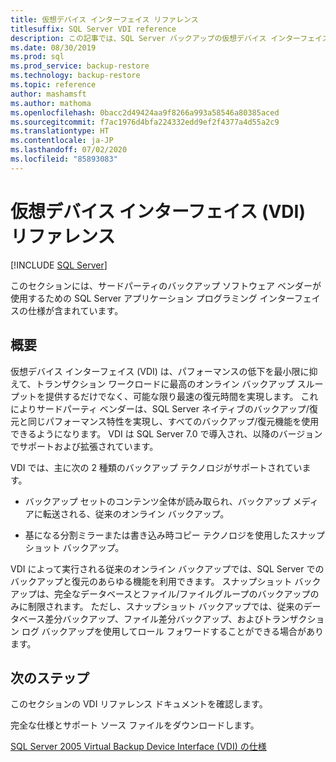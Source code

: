 ```yaml
---
title: 仮想デバイス インターフェイス リファレンス
titlesuffix: SQL Server VDI reference
description: この記事では、SQL Server バックアップの仮想デバイス インターフェイス リファレンスの概要について説明します。
ms.date: 08/30/2019
ms.prod: sql
ms.prod_service: backup-restore
ms.technology: backup-restore
ms.topic: reference
author: mashamsft
ms.author: mathoma
ms.openlocfilehash: 0bacc2d49424aa9f8266a993a58546a80385aced
ms.sourcegitcommit: f7ac1976d4bfa224332edd9ef2f4377a4d55a2c9
ms.translationtype: HT
ms.contentlocale: ja-JP
ms.lasthandoff: 07/02/2020
ms.locfileid: "85893083"
---
```

# <a name="virtual-device-interface-vdi-reference"></a>仮想デバイス インターフェイス (VDI) リファレンス

[!INCLUDE [SQL Server](../../../includes/applies-to-version/sqlserver.md)]

このセクションには、サードパーティのバックアップ ソフトウェア ベンダーが使用するための SQL Server アプリケーション プログラミング インターフェイスの仕様が含まれています。

## <a name="overview"></a>概要

仮想デバイス インターフェイス (VDI) は、パフォーマンスの低下を最小限に抑えて、トランザクション ワークロードに最高のオンライン バックアップ スループットを提供するだけでなく、可能な限り最速の復元時間を実現します。 これによりサードパーティ ベンダーは、SQL Server ネイティブのバックアップ/復元と同じパフォーマンス特性を実現し、すべてのバックアップ/復元機能を使用できるようになります。 VDI は SQL Server 7.0 で導入され、以降のバージョンでサポートおよび拡張されています。

VDI では、主に次の 2 種類のバックアップ テクノロジがサポートされています。

- バックアップ セットのコンテンツ全体が読み取られ、バックアップ メディアに転送される、従来のオンライン バックアップ。

- 基になる分割ミラーまたは書き込み時コピー テクノロジを使用したスナップショット バックアップ。

VDI によって実行される従来のオンライン バックアップでは、SQL Server でのバックアップと復元のあらゆる機能を利用できます。 スナップショット バックアップは、完全なデータベースとファイル/ファイルグループのバックアップのみに制限されます。 ただし、スナップショット バックアップでは、従来のデータベース差分バックアップ、ファイル差分バックアップ、およびトランザクション ログ バックアップを使用してロール フォワードすることができる場合があります。

## <a name="next-steps"></a>次のステップ

このセクションの VDI リファレンス ドキュメントを確認します。

完全な仕様とサポート ソース ファイルをダウンロードします。

[SQL Server 2005 Virtual Backup Device Interface (VDI) の仕様](https://www.microsoft.com/download/details.aspx?id=17282)